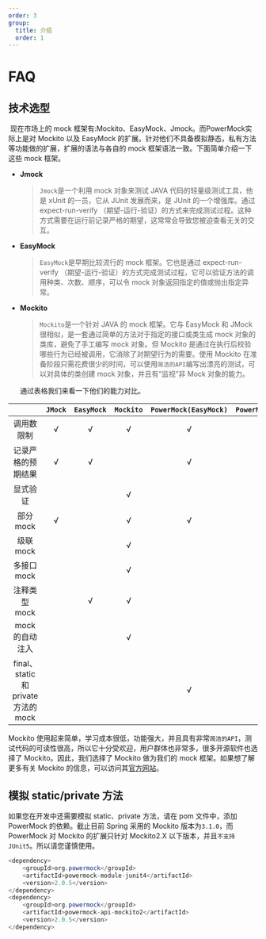 ```yaml
---
order: 3
group:
  title: 介绍
  order: 1
---
```


# FAQ

## 技术选型

​ 现在市场上的 mock 框架有:Mockito、EasyMock、Jmock。而PowerMock实际上是对 Mockito 以及 EasyMock 的扩展。针对他们不具备模拟静态，私有方法等功能做的扩展，扩展的语法与各自的 mock 框架语法一致。下面简单介绍一下这些 mock 框架。

- **Jmock**

  > `Jmock`是一个利用 mock 对象来测试 JAVA 代码的轻量级测试工具，他是 xUnit 的一员，它从 JUnit 发展而来，是 JUnit 的一个增强库。通过 expect-run-verify （期望-运行-验证）的方式来完成测试过程。这种方式需要在运行前记录严格的期望，这常常会导致您被迫查看无关的交互。

- **EasyMock**

  > `EasyMock`是早期比较流行的 mock 框架。它也是通过 expect-run-verify （期望-运行-验证）的方式完成测试过程，它可以验证方法的调用种类、次数、顺序，可以令 mock 对象返回指定的值或抛出指定异常。

- **Mockito**

  > `Mockito`是一个针对 JAVA 的 mock 框架。它与 EasyMock 和 JMock 很相似，是一套通过简单的方法对于指定的接口或类生成 mock 对象的类库，避免了手工编写 mock 对象。但 Mockito 是通过在执行后校验哪些行为已经被调用，它消除了对期望行为的需要。使用 Mockito 在准备阶段只需花费很少的时间，可以使用`简洁的API`编写出漂亮的测试，可以对具体的类创建 mock 对象，并且有“监视”非 Mock 对象的能力。

  通过表格我们来看一下他们的能力对比。

|                                      | `JMock` | `EasyMock` | `Mockito` | `PowerMock(EasyMock)` | `PowerMock(Mockito)` |
| :----------------------------------: | :-----: | :--------: | :-------: | :-------------------: | :------------------: |
|              调用数限制              |    √    |     √      |     √     |           √           |          √           |
|          记录严格的预期结果          |    √    |     √      |           |           √           |                      |
|               显式验证               |         |            |     √     |                       |          √           |
|              部分 mock               |    √    |            |     √     |           √           |          √           |
|              级联 mock               |         |            |     √     |                       |          √           |
|             多接口 mock              |         |            |     √     |                       |          √           |
|            注释类型 mock             |         |     √      |     √     |                       |          √           |
|           mock 的自动注入            |         |            |     √     |                       |          √           |
| final、static 和 private 方法的 mock |         |            |           |           √           |          √           |

​Mockito 使用起来简单，学习成本很低，功能强大，并且具有非常`简洁的API`，测试代码的可读性很高，所以它十分受欢迎，用户群体也非常多，很多开源软件也选择了 Mockito。因此，我们选择了 Mockito 做为我们的 mock 框架。如果想了解更多有关 Mockito 的信息，可以访问其[官方网站](https://site.mockito.org/)。

## 模拟 static/private 方法

如果您在开发中还需要模拟 static、private 方法，请在 pom 文件中，添加 PowerMock 的依赖。截止目前 Spring 采用的 Mockito 版本为`3.1.0`，而 PowerMock 对 Mockito 的扩展只针对 Mockito2.X 以下版本，并且`不支持JUnit5`。所以请您谨慎使用。

```java
<dependency>
	<groupId>org.powermock</groupId>
	<artifactId>powermock-module-junit4</artifactId>
	<version>2.0.5</version>
</dependency>
<dependency>
	<groupId>org.powermock</groupId>
	<artifactId>powermock-api-mockito2</artifactId>
	<version>2.0.5</version>
</dependency>
```
